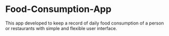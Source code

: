 # Food-Consumption-App
This app developed to keep a record of daily food consumption of a person or restaurants with simple and flexible user interface.
